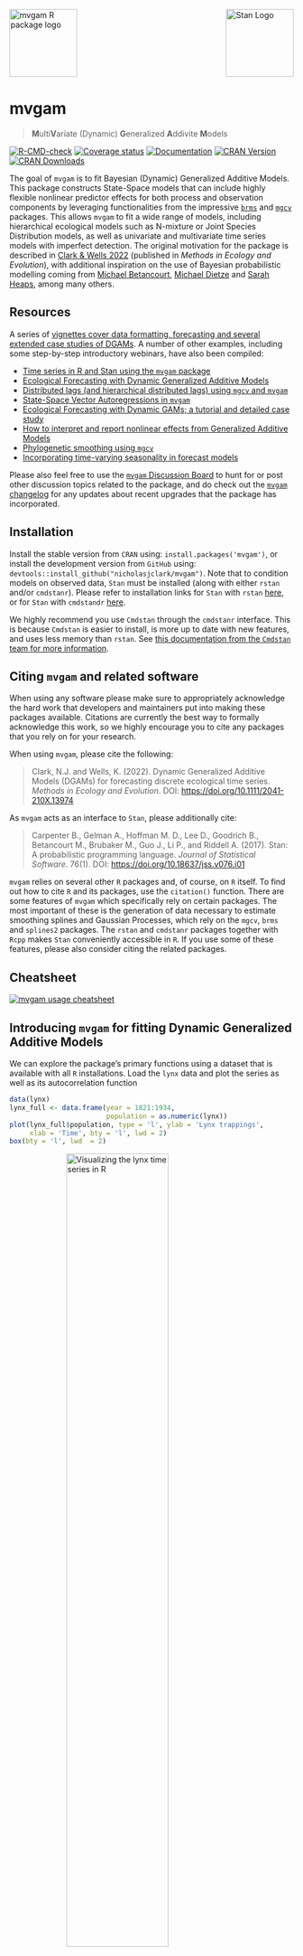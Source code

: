
<!-- README.md is generated from README.Rmd. Please edit that file -->

<img src="man/figures/mvgam_logo.png" width = 120 alt="mvgam R package logo"/>[<img src="https://raw.githubusercontent.com/stan-dev/logos/master/logo_tm.png" align="right" width=120 alt="Stan Logo"/>](https://mc-stan.org/)

# mvgam

> **M**ulti**V**ariate (Dynamic) **G**eneralized **A**ddivite **M**odels

[![R-CMD-check](https://github.com/nicholasjclark/mvgam/actions/workflows/R-CMD-check.yaml/badge.svg)](https://github.com/nicholasjclark/mvgam/actions/)
[![Coverage
status](https://codecov.io/gh/nicholasjclark/mvgam/graph/badge.svg?token=RCJ2B7S0BL)](https://app.codecov.io/gh/nicholasjclark/mvgam)
[![Documentation](https://img.shields.io/badge/documentation-mvgam-orange.svg?colorB=brightgreen)](https://nicholasjclark.github.io/mvgam/)
[![CRAN
Version](https://www.r-pkg.org/badges/version/mvgam)](https://cran.r-project.org/package=mvgam)
[![CRAN
Downloads](https://cranlogs.r-pkg.org/badges/grand-total/mvgam?color=brightgreen)](https://cran.r-project.org/package=mvgam)

The goal of `mvgam` is to fit Bayesian (Dynamic) Generalized Additive
Models. This package constructs State-Space models that can include
highly flexible nonlinear predictor effects for both process and
observation components by leveraging functionalities from the impressive
<a href="https://paulbuerkner.com/brms/"
target="_blank"><code>brms</code></a> and
<a href="https://cran.r-project.org/package=mgcv"
target="_blank"><code>mgcv</code></a> packages. This allows `mvgam` to
fit a wide range of models, including hierarchical ecological models
such as N-mixture or Joint Species Distribution models, as well as
univariate and multivariate time series models with imperfect detection.
The original motivation for the package is described in <a
href="https://besjournals.onlinelibrary.wiley.com/doi/10.1111/2041-210X.13974"
target="_blank">Clark &amp; Wells 2022</a> (published in *Methods in
Ecology and Evolution*), with additional inspiration on the use of
Bayesian probabilistic modelling coming from
<a href="https://betanalpha.github.io/writing/" target="_blank">Michael
Betancourt</a>,
<a href="https://www.bu.edu/earth/profiles/michael-dietze/"
target="_blank">Michael Dietze</a> and
<a href="https://www.durham.ac.uk/staff/sarah-e-heaps/"
target="_blank">Sarah Heaps</a>, among many others.

## Resources

A series of <a href="https://nicholasjclark.github.io/mvgam/"
target="_blank">vignettes cover data formatting, forecasting and several
extended case studies of DGAMs</a>. A number of other examples,
including some step-by-step introductory webinars, have also been
compiled:

- <a
  href="https://www.youtube.com/playlist?list=PLzFHNoUxkCvsFIg6zqogylUfPpaxau_a3"
  target="_blank">Time series in R and Stan using the <code>mvgam</code>
  package</a>
- <a href="https://www.youtube.com/watch?v=0zZopLlomsQ"
  target="_blank">Ecological Forecasting with Dynamic Generalized Additive
  Models</a>
- <a href="https://ecogambler.netlify.app/blog/distributed-lags-mgcv/"
  target="_blank">Distributed lags (and hierarchical distributed lags)
  using <code>mgcv</code> and <code>mvgam</code></a>
- <a href="https://ecogambler.netlify.app/blog/vector-autoregressions/"
  target="_blank">State-Space Vector Autoregressions in
  <code>mvgam</code></a>
- <a href="https://www.youtube.com/watch?v=RwllLjgPUmM"
  target="_blank">Ecological Forecasting with Dynamic GAMs; a tutorial and
  detailed case study</a>
- <a href="https://ecogambler.netlify.app/blog/interpreting-gams/"
  target="_blank">How to interpret and report nonlinear effects from
  Generalized Additive Models</a>
- <a href="https://ecogambler.netlify.app/blog/phylogenetic-smooths-mgcv/"
  target="_blank">Phylogenetic smoothing using <code>mgcv</code></a>
- <a href="https://ecogambler.netlify.app/blog/time-varying-seasonality/"
  target="_blank">Incorporating time-varying seasonality in forecast
  models</a>

Please also feel free to use the [`mvgam` Discussion
Board](https://github.com/nicholasjclark/mvgam/discussions) to hunt for
or post other discussion topics related to the package, and do check out
the [`mvgam`
changelog](https://nicholasjclark.github.io/mvgam/news/index.html) for
any updates about recent upgrades that the package has incorporated.

## Installation

Install the stable version from `CRAN` using:
`install.packages('mvgam')`, or install the development version from
`GitHub` using: `devtools::install_github("nicholasjclark/mvgam")`. Note
that to condition models on observed data, `Stan` must be installed
(along with either `rstan` and/or `cmdstanr`). Please refer to
installation links for `Stan` with `rstan`
<a href="https://mc-stan.org/users/interfaces/rstan"
target="_blank">here</a>, or for `Stan` with `cmdstandr`
<a href="https://mc-stan.org/cmdstanr/" target="_blank">here</a>.

We highly recommend you use `Cmdstan` through the `cmdstanr` interface.
This is because `Cmdstan` is easier to install, is more up to date with
new features, and uses less memory than `rstan`. See
<a href="https://mc-stan.org/cmdstanr/articles/cmdstanr.html"
target="_blank">this documentation from the <code>Cmdstan</code> team
for more information</a>.

## Citing `mvgam` and related software

When using any software please make sure to appropriately acknowledge
the hard work that developers and maintainers put into making these
packages available. Citations are currently the best way to formally
acknowledge this work, so we highly encourage you to cite any packages
that you rely on for your research.

When using `mvgam`, please cite the following:

> Clark, N.J. and Wells, K. (2022). Dynamic Generalized Additive Models
> (DGAMs) for forecasting discrete ecological time series. *Methods in
> Ecology and Evolution*. DOI: <https://doi.org/10.1111/2041-210X.13974>

As `mvgam` acts as an interface to `Stan`, please additionally cite:

> Carpenter B., Gelman A., Hoffman M. D., Lee D., Goodrich B.,
> Betancourt M., Brubaker M., Guo J., Li P., and Riddell A. (2017).
> Stan: A probabilistic programming language. *Journal of Statistical
> Software*. 76(1). DOI: <https://doi.org/10.18637/jss.v076.i01>

`mvgam` relies on several other `R` packages and, of course, on `R`
itself. To find out how to cite `R` and its packages, use the
`citation()` function. There are some features of `mvgam` which
specifically rely on certain packages. The most important of these is
the generation of data necessary to estimate smoothing splines and
Gaussian Processes, which rely on the `mgcv`, `brms` and `splines2`
packages. The `rstan` and `cmdstanr` packages together with `Rcpp` makes
`Stan` conveniently accessible in `R`. If you use some of these
features, please also consider citing the related packages.

## Cheatsheet

[![`mvgam` usage
cheatsheet](https://github.com/nicholasjclark/mvgam/raw/master/misc/mvgam_cheatsheet.png)](https://github.com/nicholasjclark/mvgam/raw/master/misc/mvgam_cheatsheet.pdf)

## Introducing `mvgam` for fitting Dynamic Generalized Additive Models

We can explore the package’s primary functions using a dataset that is
available with all `R` installations. Load the `lynx` data and plot the
series as well as its autocorrelation function

``` r
data(lynx)
lynx_full <- data.frame(year = 1821:1934, 
                        population = as.numeric(lynx))
plot(lynx_full$population, type = 'l', ylab = 'Lynx trappings',
     xlab = 'Time', bty = 'l', lwd = 2)
box(bty = 'l', lwd  = 2)
```

<img src="man/figures/README-unnamed-chunk-4-1.png" alt="Visualizing the lynx time series in R" width="60%" style="display: block; margin: auto;" />

``` r
acf(lynx_full$population, main = '', bty = 'l', lwd = 2,
    ci.col = 'darkred')
box(bty = 'l', lwd  = 2)
```

<img src="man/figures/README-unnamed-chunk-4-2.png" alt="Visualizing the lynx time series in R" width="60%" style="display: block; margin: auto;" />

Along with serial autocorrelation, there is a clear ~19-year cyclic
pattern. Create a `season` term that can be used to model this effect
and give a better representation of the data generating process than we
would likely get with a linear model

``` r
plot(stl(ts(lynx_full$population, frequency = 19), s.window = 'periodic'),
     lwd = 2, col.range = 'darkred')
```

<img src="man/figures/README-unnamed-chunk-5-1.png" alt="Visualizing and decomposing the lynx time series in R" width="60%" style="display: block; margin: auto;" />

``` r
lynx_full$season <- (lynx_full$year%%19) + 1
```

For most `mvgam` models, we need an indicator of the series name as a
`factor`. A `time` column is also needed for most models to index time
(but note that these variables are not necessarily needed for other
models supported by `mvgam`, such as [Joint Species Distribution
Models](https://nicholasjclark.github.io/mvgam/reference/jsdgam.html))

``` r
lynx_full$time <- 1:NROW(lynx_full)
lynx_full$series <- factor('series1')
```

Split the data into training (first 50 years) and testing (next 10 years
of data) to evaluate forecasts

``` r
lynx_train <- lynx_full[1:50, ]
lynx_test <- lynx_full[51:60, ]
```

Inspect the series in a bit more detail using `mvgam`’s plotting utility

``` r
plot_mvgam_series(data = lynx_train, y = 'population')
```

<img src="man/figures/README-unnamed-chunk-8-1.png" alt="Plotting time series features with the mvgam R package" width="60%" style="display: block; margin: auto;" />

Formulate an `mvgam` model; this model fits a GAM in which a cyclic
smooth function for `season` is estimated jointly with a full time
series model for the temporal process (in this case an `AR1` process).
We assume the outcome follows a Poisson distribution and will condition
the model in `Stan` using MCMC sampling with the `Cmdstan` interface:

``` r
lynx_mvgam <- mvgam(population ~ s(season, bs = 'cc', k = 12),
                    knots = list(season = c(0.5, 19.5)),
                    data = lynx_train,
                    newdata = lynx_test,
                    family = poisson(),
                    trend_model = AR(p = 1),
                    backend = 'cmdstanr')
```

Have a look at this model’s summary to see what is being estimated. Note
that no pathological behaviours have been detected and we achieve good
effective sample sizes / mixing for all parameters

``` r
summary(lynx_mvgam)
#> GAM formula:
#> population ~ s(season, bs = "cc", k = 12)
#> 
#> Family:
#> poisson
#> 
#> Link function:
#> log
#> 
#> Trend model:
#> AR(p = 1)
#> 
#> 
#> N series:
#> 1 
#> 
#> N timepoints:
#> 60 
#> 
#> Status:
#> Fitted using Stan 
#> 4 chains, each with iter = 1000; warmup = 500; thin = 1 
#> Total post-warmup draws = 2000
#> 
#> 
#> GAM coefficient (beta) estimates:
#>                2.5%   50%  97.5% Rhat n_eff
#> (Intercept)   6.400  6.60  6.900 1.01   835
#> s(season).1  -0.600 -0.14  0.370 1.00   883
#> s(season).2   0.740  1.30  2.000 1.00   780
#> s(season).3   1.300  1.90  2.600 1.00   785
#> s(season).4  -0.033  0.55  1.100 1.00   955
#> s(season).5  -1.300 -0.71 -0.130 1.00   953
#> s(season).6  -1.300 -0.57  0.099 1.00  1001
#> s(season).7   0.035  0.74  1.400 1.00   961
#> s(season).8   0.610  1.40  2.100 1.00   769
#> s(season).9  -0.380  0.23  0.820 1.00   832
#> s(season).10 -1.400 -0.87 -0.390 1.00   844
#> 
#> Approximate significance of GAM smooths:
#>            edf Ref.df Chi.sq p-value    
#> s(season) 9.98     10   48.8  <2e-16 ***
#> ---
#> Signif. codes:  0 '***' 0.001 '**' 0.01 '*' 0.05 '.' 0.1 ' ' 1
#> 
#> Latent trend parameter AR estimates:
#>          2.5%  50% 97.5% Rhat n_eff
#> ar1[1]   0.60 0.83  0.98 1.01   710
#> sigma[1] 0.39 0.48  0.60 1.00   699
#> 
#> Stan MCMC diagnostics:
#> n_eff / iter looks reasonable for all parameters
#> Rhat looks reasonable for all parameters
#> 0 of 2000 iterations ended with a divergence (0%)
#> 0 of 2000 iterations saturated the maximum tree depth of 10 (0%)
#> E-FMI indicated no pathological behavior
#> 
#> Samples were drawn using NUTS(diag_e) at Tue Feb 25 4:09:24 PM 2025.
#> For each parameter, n_eff is a crude measure of effective sample size,
#> and Rhat is the potential scale reduction factor on split MCMC chains
#> (at convergence, Rhat = 1)
#> 
#> Use how_to_cite(lynx_mvgam) to get started describing this model
```

As with any MCMC software, we can inspect traceplots. Here for the GAM
smoothing parameters, using `mvgam`’s reliance on the excellent
`bayesplot` library:

``` r
mcmc_plot(lynx_mvgam, variable = 'rho', regex = TRUE, type = 'trace')
#> No divergences to plot.
```

<img src="man/figures/README-unnamed-chunk-12-1.png" alt="Smoothing parameter posterior distributions estimated with Stan in mvgam" width="60%" style="display: block; margin: auto;" />

and for the latent trend parameters

``` r
mcmc_plot(lynx_mvgam, variable = 'trend_params', regex = TRUE, type = 'trace')
#> No divergences to plot.
```

<img src="man/figures/README-unnamed-chunk-13-1.png" alt="Dynamic temporal autocorrelation parameters estimated with Stan in mvgam" width="60%" style="display: block; margin: auto;" />

Use posterior predictive checks, which capitalize on the extensive
functionality of the `bayesplot` package, to see if the model can
simulate data that looks realistic and unbiased. First, examine
histograms for posterior retrodictions (`yhat`) and compare to the
histogram of the observations (`y`)

``` r
pp_check(lynx_mvgam, type = "hist", ndraws = 5)
#> `stat_bin()` using `bins = 30`. Pick better value with `binwidth`.
```

<img src="man/figures/README-unnamed-chunk-14-1.png" alt="Posterior predictive checks for discrete time series in R" width="60%" style="display: block; margin: auto;" />

Next examine simulated empirical Cumulative Distribution Functions (CDF)
for posterior predictions

``` r
pp_check(lynx_mvgam, type = "ecdf_overlay", ndraws = 25)
```

<img src="man/figures/README-unnamed-chunk-15-1.png" alt="Posterior predictive checks for discrete time series in R" width="60%" style="display: block; margin: auto;" />

Rootograms are
<a href="http://arxiv.org/pdf/1605.01311" target="_blank">popular
graphical tools for checking a discrete model’s ability to capture
dispersion properties of the response variable</a>. Posterior predictive
hanging rootograms can be displayed using the `ppc()` function. In the
plot below, we bin the unique observed values into `25` bins to prevent
overplotting and help with interpretation. This plot compares the
frequencies of observed vs predicted values for each bin. For example,
if the gray bars (representing observed frequencies) tend to stretch
below zero, this suggests the model’s simulations predict the values in
that particular bin less frequently than they are observed in the data.
A well-fitting model that can generate realistic simulated data will
provide a rootogram in which the lower boundaries of the grey bars are
generally near zero. For this plot we use the `S3` function
`ppc.mvgam()`, which is not as versatile as `pp_check()` but allows us
to bin rootograms to avoid overplotting

``` r
ppc(lynx_mvgam, type = "rootogram", n_bins = 25)
```

<img src="man/figures/README-unnamed-chunk-16-1.png" alt="Posterior predictive rootograms for discrete time series in R" width="60%" style="display: block; margin: auto;" />

All plots indicate the model is well calibrated against the training
data. Inspect the estimated cyclic smooth, which is shown as a ribbon
plot of posterior empirical quantiles. We can also overlay posterior
quantiles of partial residuals (shown in red), which represent the
leftover variation that the model expects would remain if this smooth
term was dropped but all other parameters remained unchanged. A strong
pattern in the partial residuals suggests there would be strong patterns
left unexplained in the model *if* we were to drop this term, giving us
further confidence that this function is important in the model

``` r
plot(lynx_mvgam, type = 'smooths', residuals = TRUE)
```

<img src="man/figures/README-unnamed-chunk-17-1.png" alt="Plotting GAM smooth functions in mvgam and R" width="60%" style="display: block; margin: auto;" />

First derivatives of smooths can be plotted to inspect how the slope of
the function changes. To plot these we use the more flexible
`plot_mvgam_smooth()` function

``` r
plot_mvgam_smooth(lynx_mvgam, series = 1, 
                  smooth = 'season', 
                  derivatives = TRUE)
```

<img src="man/figures/README-unnamed-chunk-18-1.png" alt="Plotting GAM smooth functions in mvgam and R" width="60%" style="display: block; margin: auto;" />

If you have the `gratia` package installed, it can also be used to plot
partial effects of smooths on the link scale

``` r
require(gratia)
#> Loading required package: gratia
#> 
#> Attaching package: 'gratia'
#> The following object is masked from 'package:mvgam':
#> 
#>     add_residuals
draw(lynx_mvgam)
```

<img src="man/figures/README-unnamed-chunk-19-1.png" alt="Plotting GAM smooth functions in mvgam using gratia" width="60%" style="display: block; margin: auto;" />

As for many types of regression models, it is often more useful to plot
model effects on the outcome scale. `mvgam` has support for the
wonderful `marginaleffects` package, allowing a wide variety of
posterior contrasts, averages, conditional and marginal predictions to
be calculated and plotted. Below is the conditional effect of season
plotted on the outcome scale, for example:

``` r
plot_predictions(lynx_mvgam, condition = 'season', points = 0.5) +
  theme_classic()
```

<img src="man/figures/README-unnamed-chunk-20-1.png" alt="Using marginaleffects and mvgam to plot GAM smooth functions in R" width="60%" style="display: block; margin: auto;" />

We can also view the `mvgam`’s posterior predictions for the entire
series (testing and training)

``` r
fc <- forecast(lynx_mvgam, newdata = lynx_test)
plot(fc)
#> Out of sample CRPS:
#> 2468.68933975
```

<img src="man/figures/README-unnamed-chunk-21-1.png" alt="Plotting forecast distributions using mvgam in R" width="60%" style="display: block; margin: auto;" />

And the estimated latent trend component

``` r
trend_fc <- forecast(lynx_mvgam, newdata = lynx_test, type = 'trend')
plot(trend_fc)
```

<img src="man/figures/README-unnamed-chunk-22-1.png" alt="Plotting dynamic trend components using mvgam in R" width="60%" style="display: block; margin: auto;" />

A key aspect of ecological forecasting is to understand <a
href="https://esajournals.onlinelibrary.wiley.com/doi/full/10.1002/eap.1589"
target="_blank">how different components of a model contribute to
forecast uncertainty</a>. We can estimate relative contributions to
forecast uncertainty for the GAM component and the latent trend
component using `mvgam`

``` r
plot_mvgam_uncertainty(lynx_mvgam, newdata = lynx_test, legend_position = 'none')
text(1, 0.2, cex = 1.5, label = "GAM component", 
     pos = 4, col = "white", family = 'serif')
text(1, 0.8, cex = 1.5, label = "Trend component", 
     pos = 4, col = "#7C0000", family = 'serif')
```

<img src="man/figures/README-unnamed-chunk-23-1.png" alt="Decomposing uncertainty contributions to forecasts in mvgam in R" width="60%" style="display: block; margin: auto;" />

Both components contribute to forecast uncertainty. Diagnostics of the
model can also be performed using `mvgam`. Have a look at the model’s
residuals, which are posterior distributions of Dunn-Smyth randomised
quantile residuals so should follow approximate normality. We are
primarily looking for a lack of autocorrelation, which would suggest our
AR1 model is appropriate for the latent trend

``` r
plot(lynx_mvgam, type = 'residuals')
```

<img src="man/figures/README-unnamed-chunk-24-1.png" alt="Plotting Dunn-Smyth residuals for time series analysis in mvgam and R" width="60%" style="display: block; margin: auto;" />

`pp_check()` can also be used to further investigate these residuals.
For example, we can plot them against `season` to look for any
systematic patterns in the model’s errors

``` r
pp_check(lynx_mvgam, 
         x = "season",
         type = "resid_ribbon",
         ndraws = 100)
```

<img src="man/figures/README-unnamed-chunk-25-1.png" alt="Plotting Dunn-Smyth residuals for time series analysis in mvgam and R" width="60%" style="display: block; margin: auto;" />

Or we can also plot them against `time`

``` r
pp_check(lynx_mvgam, 
         x = "time",
         type = "resid_ribbon",
         ndraws = 100)
```

<img src="man/figures/README-unnamed-chunk-26-1.png" alt="Plotting Dunn-Smyth residuals for time series analysis in mvgam and R" width="60%" style="display: block; margin: auto;" />

Use the `how_to_cite()` function to generate a scaffold for describing
the model and sampling details in scientific communications

``` r
description <- how_to_cite(lynx_mvgam)
```

``` r
description
```

    #> Methods text skeleton
    #> We used the R package mvgam (version 1.1.5; Clark & Wells, 2023) to construct, fit and int
    #> errogate the model. mvgam fits Bayesian State-Space models that can include flexible predi
    #> ctor effects in both the process and observation components by incorporating functionaliti
    #> es from the brms (Burkner 2017), mgcv (Wood 2017) and splines2 (Wang & Yan, 2023) packages
    #> . The mvgam-constructed model and observed data were passed to the probabilistic programmi
    #> ng environment Stan (version 2.36.0; Carpenter et al. 2017, Stan Development Team 2025), s
    #> pecifically through the cmdstanr interface (Gabry & Cesnovar, 2021). We ran 4 Hamiltonian 
    #> Monte Carlo chains for 500 warmup iterations and 500 sampling iterations for joint posteri
    #> or estimation. Rank normalized split Rhat (Vehtari et al. 2021) and effective sample sizes
    #>  were used to monitor convergence.

    #> 
    #> Primary references
    #> Clark, NJ and Wells K (2022). Dynamic Generalized Additive Models (DGAMs) for forecasting discrete ecological time series. Methods in Ecology and Evolution, 14, 771-784. doi.org/10.1111/2041-210X.13974
    #> Burkner, PC (2017). brms: An R Package for Bayesian Multilevel Models Using Stan. Journal of Statistical Software, 80(1), 1-28. doi:10.18637/jss.v080.i01
    #> Wood, SN (2017). Generalized Additive Models: An Introduction with R (2nd edition). Chapman and Hall/CRC.
    #> Wang W and Yan J (2021). Shape-Restricted Regression Splines with R Package splines2. Journal of Data Science, 19(3), 498-517. doi:10.6339/21-JDS1020 https://doi.org/10.6339/21-JDS1020.
    #> Carpenter, B, Gelman, A, Hoffman, MD, Lee, D, Goodrich, B, Betancourt, M, Brubaker, M, Guo, J, Li, P and Riddell, A (2017). Stan: A probabilistic programming language. Journal of Statistical Software 76.
    #> Gabry J, Cesnovar R, Johnson A, and Bronder S (2025). cmdstanr: R Interface to 'CmdStan'. https://mc-stan.org/cmdstanr/, https://discourse.mc-stan.org.
    #> Vehtari A, Gelman A, Simpson D, Carpenter B, and Burkner P (2021). Rank-normalization, folding, and localization: An improved Rhat for assessing convergence of MCMC (with discussion). Bayesian Analysis 16(2) 667-718. https://doi.org/10.1214/20-BA1221.
    #> 
    #> Other useful references
    #> Arel-Bundock, V, Greifer, N, and Heiss, A (2024). How to interpret statistical models using marginaleffects for R and Python. Journal of Statistical Software, 111(9), 1-32. https://doi.org/10.18637/jss.v111.i09
    #> Gabry J, Simpson D, Vehtari A, Betancourt M, and Gelman A (2019). Visualization in Bayesian workflow. Journal of the Royal Statatistical Society A, 182, 389-402. doi:10.1111/rssa.12378.
    #> Vehtari A, Gelman A, and Gabry J (2017). Practical Bayesian model evaluation using leave-one-out cross-validation and WAIC. Statistics and Computing, 27, 1413-1432. doi:10.1007/s11222-016-9696-4.
    #> Burkner, PC, Gabry, J, and Vehtari, A. (2020). Approximate leave-future-out cross-validation for Bayesian time series models. Journal of Statistical Computation and Simulation, 90(14), 2499-2523. https://doi.org/10.1080/00949655.2020.1783262

## Extended observation families

`mvgam` was originally designed to analyse and forecast non-negative
integer-valued data. These data are traditionally challenging to analyse
with existing time-series analysis packages. But further development of
`mvgam` has resulted in support for a growing number of observation
families. Currently, the package can handle data for the following:

- `gaussian()` for real-valued data
- `student_t()` for heavy-tailed real-valued data
- `lognormal()` for non-negative real-valued data
- `Gamma()` for non-negative real-valued data
- `betar()` for proportional data on `(0,1)`
- `bernoulli()` for binary data
- `poisson()` for count data
- `nb()` for overdispersed count data
- `binomial()` for count data with known number of trials
- `beta_binomial()` for overdispersed count data with known number of
  trials
- `nmix()` for count data with imperfect detection (unknown number of
  trials)

See `??mvgam_families` for more information. Below is a simple example
for simulating and modelling proportional data with `Beta` observations
over a set of seasonal series with independent Gaussian Process dynamic
trends:

``` r
set.seed(100)
data <- sim_mvgam(family = betar(),
                  T = 80,
                  trend_model = GP(),
                  prop_trend = 0.5, 
                  seasonality = 'shared')
plot_mvgam_series(data = data$data_train, series = 'all')
```

<img src="man/figures/README-beta_sim-1.png" width="60%" style="display: block; margin: auto;" />

``` r
mod <- mvgam(y ~ s(season, bs = 'cc', k = 7) +
               s(season, by = series, m = 1, k = 5),
             trend_model = GP(),
             data = data$data_train,
             newdata = data$data_test,
             family = betar())
```

Inspect the summary to see that the posterior now also contains
estimates for the `Beta` precision parameters $\phi$. We can suppress a
summary of the $\beta$ coefficients, which is useful when there are many
spline coefficients to report:

``` r
summary(mod, include_betas = FALSE)
#> GAM formula:
#> y ~ s(season, bs = "cc", k = 7) + s(season, by = series, m = 1, 
#>     k = 5)
#> 
#> Family:
#> beta
#> 
#> Link function:
#> logit
#> 
#> Trend model:
#> GP()
#> 
#> 
#> N series:
#> 3 
#> 
#> N timepoints:
#> 80 
#> 
#> Status:
#> Fitted using Stan 
#> 4 chains, each with iter = 1000; warmup = 500; thin = 1 
#> Total post-warmup draws = 2000
#> 
#> 
#> Observation precision parameter estimates:
#>        2.5%  50% 97.5% Rhat n_eff
#> phi[1]  8.1 12.0  18.0    1  1644
#> phi[2]  5.7  8.6  13.0    1  1124
#> phi[3]  4.1  6.0   8.6    1  1830
#> 
#> GAM coefficient (beta) estimates:
#>             2.5%  50% 97.5% Rhat n_eff
#> (Intercept) 0.13 0.46  0.69    1   685
#> 
#> Approximate significance of GAM smooths:
#>                           edf Ref.df Chi.sq p-value  
#> s(season)                3.95      5   7.96    0.06 .
#> s(season):seriesseries_1 2.00      4   4.84    0.13  
#> s(season):seriesseries_2 3.08      4   1.68    0.36  
#> s(season):seriesseries_3 1.21      4   4.07    0.41  
#> ---
#> Signif. codes:  0 '***' 0.001 '**' 0.01 '*' 0.05 '.' 0.1 ' ' 1
#> 
#> Latent trend marginal deviation (alpha) and length scale (rho) estimates:
#>              2.5%   50% 97.5% Rhat n_eff
#> alpha_gp[1] 0.097  0.39  0.86 1.01   547
#> alpha_gp[2] 0.550  0.92  1.40 1.00  1721
#> alpha_gp[3] 0.074  0.40  0.96 1.00   848
#> rho_gp[1]   1.100  3.80 12.00 1.00   652
#> rho_gp[2]   3.200 12.00 31.00 1.01   375
#> rho_gp[3]   1.300  5.00 26.00 1.01   734
#> 
#> Stan MCMC diagnostics:
#> n_eff / iter looks reasonable for all parameters
#> Rhat looks reasonable for all parameters
#> 0 of 2000 iterations ended with a divergence (0%)
#> 0 of 2000 iterations saturated the maximum tree depth of 10 (0%)
#> E-FMI indicated no pathological behavior
#> 
#> Samples were drawn using NUTS(diag_e) at Tue Feb 25 4:10:23 PM 2025.
#> For each parameter, n_eff is a crude measure of effective sample size,
#> and Rhat is the potential scale reduction factor on split MCMC chains
#> (at convergence, Rhat = 1)
#> 
#> Use how_to_cite(mod) to get started describing this model
```

Plot the hindcast and forecast distributions for each series

``` r
library(patchwork)
fc <- forecast(mod)
wrap_plots(
  plot(fc, series = 1), 
  plot(fc, series = 2), 
  plot(fc, series = 3), 
  ncol = 2
)
```

<img src="man/figures/README-beta_fc-1.png" width="60%" style="display: block; margin: auto;" />

There are many more extended uses of `mvgam`, including the ability to
fit hierarchical State-Space GAMs that include dynamic and spatially
varying coefficient models, dynamic factors and Vector Autoregressive
processes. See the <a href="https://nicholasjclark.github.io/mvgam/"
target="_blank">package documentation</a> for more details. The package
can also be used to generate all necessary data structures, initial
value functions and modelling code necessary to fit DGAMs using `Stan`.
This can be helpful if users wish to make changes to the model to better
suit their own bespoke research / analysis goals. The
<a href="https://discourse.mc-stan.org/" target="_blank">Stan
Discourse</a> is a helpful place to troubleshoot.

## License

This project is licensed under an `MIT` open source license

## Interested in contributing?

I’m actively seeking PhD students and other researchers to work in the
areas of ecological forecasting, multivariate model evaluation and
development of `mvgam`. Please reach out if you are interested
(n.clark’at’uq.edu.au). Other contributions are also very welcome, but
please see [The Contributor
Instructions](https://github.com/nicholasjclark/mvgam/blob/master/.github/CONTRIBUTING.md)
for general guidelines. Note that by participating in this project you
agree to abide by the terms of its [Contributor Code of
Conduct](https://dplyr.tidyverse.org/CODE_OF_CONDUCT).

